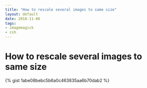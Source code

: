 ```yaml
---
title: "How to rescale several images to same size"
layout: default
date: 2018-11-06
tags:
- imagemagick
- zsh
---
```


# How to rescale several images to same size

{% gist 1abe08bebc5b6a0c463835aa6b70dab2 %}
